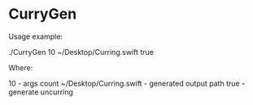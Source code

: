 # CurryGen

Usage example:

./CurryGen 10 ~/Desktop/Curring.swift true

Where:

10 - args count
~/Desktop/Curring.swift - generated output path
true - generate uncurring
